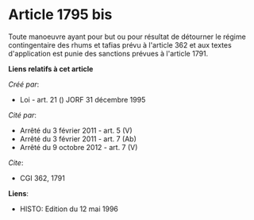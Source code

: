 # Article 1795 bis

Toute manoeuvre ayant pour but ou pour résultat de détourner le régime contingentaire des rhums et tafias prévu à l'article
362 et aux textes d'application est punie des sanctions prévues à l'article 1791.

**Liens relatifs à cet article**

_Créé par_:

  - Loi - art. 21 () JORF 31 décembre 1995

_Cité par_:

  - Arrêté du 3 février 2011 - art. 5 (V)
  - Arrêté du 3 février 2011 - art. 7 (Ab)
  - Arrêté du 9 octobre 2012 - art. 7 (V)

_Cite_:

  - CGI 362, 1791

**Liens**:

  - HISTO: Edition du 12 mai 1996

